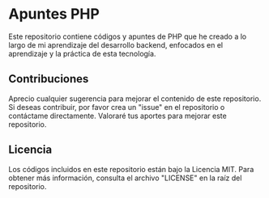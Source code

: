 # Apuntes PHP

Este repositorio contiene códigos y apuntes de PHP que he creado a lo largo de mi aprendizaje del desarrollo backend, enfocados en el aprendizaje y la práctica de esta tecnología.

## Contribuciones

Aprecio cualquier sugerencia para mejorar el contenido de este repositorio. Si deseas contribuir, por favor crea un "issue" en el repositorio o contáctame directamente. Valoraré tus aportes para mejorar este repositorio.

## Licencia

Los códigos incluidos en este repositorio están bajo la Licencia MIT. Para obtener más información, consulta el archivo "LICENSE" en la raíz del repositorio.
